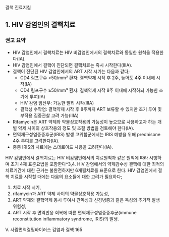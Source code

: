 결핵 진료지침

## 1. HIV 감염인의 결핵치료

### 권고 요약
- HIV 감염인에서 결핵치료는 HIV 비감염인에서의 결핵치료와 동일한 원칙을 적용한다(IA).
- HIV 감염인에서 결핵이 진단되면 결핵치료는 즉시 시작한다(IIIA).
- 결핵이 진단된 HIV 감염인에서의 ART 시작 시기는 다음과 같다;
    - CD4 림프구수 <50/mm³ 환자: 결핵약제 시작 후 2주, 늦어도 4주 이내에 시작(IA)
    - CD4 림프구수 ≥50/mm³ 환자: 결핵약제 시작 8주 이내에 시작하되 가능한 조기에 투여(IA)
    - HIV 감염 임산부: 가능한 빨리 시작(IIIA)
    - 결핵성 수막염: 결핵약제 시작 후 8주까지 ART 보류할 수 있지만 조기 투여 및 부작용 집중관찰 고려 가능(IIIA)
- Rifamycin은 ART 약제와 약물상호작용의 가능성이 높으므로 사용하고자 하는 개별 약제 사이의 상호작용의 정도 및 조절 방법을 검토해야 한다(IA).
- 면역재구성염증증후군(IRIS) 발생 고위험군에서는 IRIS 예방을 위해 prednisone 4주 투여를 고려한다(IA).
- 중증 IRIS의 치료에는 스테로이드 사용을 고려한다(IA).

HIV 감염인에서 결핵치료는 HIV 비감염인에서의 치료원칙과 같은 원칙에 따라 시행하며 초기 4제 표준요법을 포함한다^3,4. HIV 감염에서의 약제감수성 결핵에 대한 최적의 치료기간에 대한 근거는 불완전하지만 6개월치료를 표준으로 한다. HIV 감염인에서 결핵 치료를 시작할 때에는 다음의 요소들에 대한 고려가 필요하다;
1. 치료 시작 시기,
2. rifamycin과 ART 약제 사이의 약물상호작용 가능성,
3. ART 약제와 결핵약제 동시 투여시 간독성과 신경병증과 같은 독성의 추가적 발생 위험성,
4. ART 시작 후 면역반응 회복에 따른 면역재구성염증증후군(immune reconstitution inflammatory syndrome, IRIS)의 발생.

V. 사람면역결핍바이러스 감염과 결핵 <PAGE>165